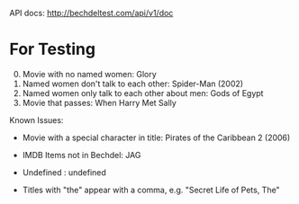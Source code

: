 API docs: 
http://bechdeltest.com/api/v1/doc

# For Testing

0. Movie with no named women: Glory
1. Named women don't talk to each other: Spider-Man (2002)
2. Named women only talk to each other about men: Gods of Egypt
3. Movie that passes: When Harry Met Sally

Known Issues: 
- Movie with a special character in title: Pirates of the Caribbean 2 (2006)

- IMDB Items not in Bechdel: JAG

- Undefined : undefined

- Titles with "the" appear with a comma, e.g. "Secret Life of Pets, The"


